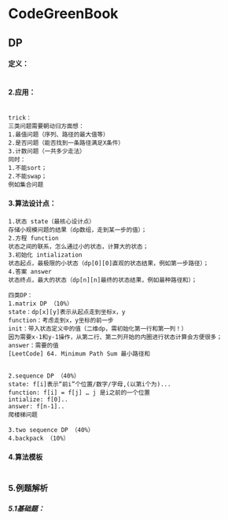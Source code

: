 # CodeGreenBook

## DP

#### 定义：

```

```

#### 2.应用：

```

trick：
三类问题需要朝动归方面想：
1.最值问题（序列、路径的最大值等）
2.是否问题（能否找到一条路径满足X条件） 
3.计数问题（一共多少走法）
同时：
1.不能sort；
2.不能swap；
例如集合问题
```

#### 3.算法设计点：

```
1.状态 state（最核心设计点）
存储小规模问题的结果（dp数组，走到某一步的值）；
2.方程 function
状态之间的联系，怎么通过小的状态，计算大的状态；
3.初始化 intialization
状态起点，最极限的小状态（dp[0][0]直观的状态结果，例如第一步路径）；
4.答案 answer
状态终点，最大的状态（dp[n][n]最终的状态结果，例如最种路径和）；

四类DP：
1.matrix DP （10%）
state：dp[x][y]表示从起点走到坐标x，y
function：考虑走到x，y坐标的前一步
init：带入状态定义中的值（二维dp，需初始化第一行和第一列！）
因为需要x-1和y-1操作，从第二行、第二列开始的内圈进行状态计算会方便很多；
answer：需要的值
[LeetCode] 64. Minimum Path Sum 最小路径和


2.sequence DP （40%）
state: f[i]表示“前i”个位置/数字/字母,(以第i个为)...
function: f[i] = f[j] … j 是i之前的一个位置
intialize: f[0]..
answer: f[n-1]..
爬楼梯问题

3.two sequence DP （40%）
4.backpack （10%）
```

#### 4.算法模板

```

```

### 5.例题解析


##### 5.1基础题：

 